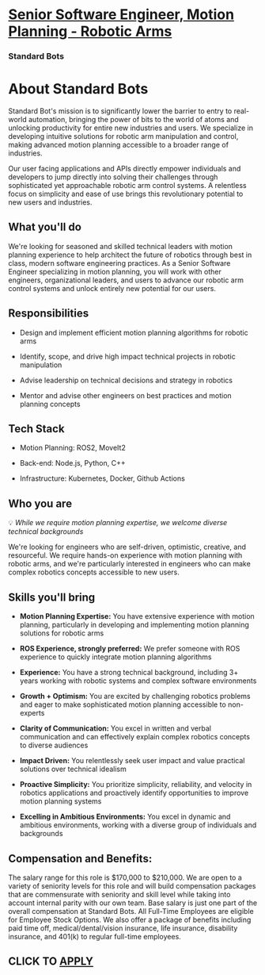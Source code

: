 # [Senior Software Engineer, Motion Planning - Robotic Arms](https://www.remotewlb.com/apply/senior-software-engineer-motion-planning-robotic-arms)  
### Standard Bots  
####  

# About Standard Bots

Standard Bot's mission is to significantly lower the barrier to entry to real-world automation, bringing the power of bits to the world of atoms and unlocking productivity for entire new industries and users. We specialize in developing intuitive solutions for robotic arm manipulation and control, making advanced motion planning accessible to a broader range of industries.

Our user facing applications and APIs directly empower individuals and developers to jump directly into solving their challenges through sophisticated yet approachable robotic arm control systems. A relentless focus on simplicity and ease of use brings this revolutionary potential to new users and industries.

## What you'll do

We're looking for seasoned and skilled technical leaders with motion planning experience to help architect the future of robotics through best in class, modern software engineering practices. As a Senior Software Engineer specializing in motion planning, you will work with other engineers, organizational leaders, and users to advance our robotic arm control systems and unlock entirely new potential for our users.

## Responsibilities

  * Design and implement efficient motion planning algorithms for robotic arms

  * Identify, scope, and drive high impact technical projects in robotic manipulation

  * Advise leadership on technical decisions and strategy in robotics

  * Mentor and advise other engineers on best practices and motion planning concepts

## Tech Stack

  * Motion Planning: ROS2, MoveIt2

  * Back-end: Node.js, Python, C++

  * Infrastructure: Kubernetes, Docker, Github Actions

## Who you are

💡 _While we require motion planning expertise, we welcome diverse technical backgrounds_

We're looking for engineers who are self-driven, optimistic, creative, and resourceful. We require hands-on experience with motion planning with robotic arms, and we're particularly interested in engineers who can make complex robotics concepts accessible to new users.

## Skills you'll bring

  *  **Motion Planning Expertise:** You have extensive experience with motion planning, particularly in developing and implementing motion planning solutions for robotic arms

  *  **ROS Experience, strongly preferred:** We prefer someone with ROS experience to quickly integrate motion planning algorithms

  *  **Experience:** You have a strong technical background, including 3+ years working with robotic systems and complex software environments

  *  **Growth + Optimism:** You are excited by challenging robotics problems and eager to make sophisticated motion planning accessible to non-experts

  *  **Clarity of Communication:** You excel in written and verbal communication and can effectively explain complex robotics concepts to diverse audiences

  *  **Impact Driven:** You relentlessly seek user impact and value practical solutions over technical idealism

  *  **Proactive Simplicity:** You prioritize simplicity, reliability, and velocity in robotics applications and proactively identify opportunities to improve motion planning systems

  *  **Excelling in Ambitious Environments:** You excel in dynamic and ambitious environments, working with a diverse group of individuals and backgrounds

## Compensation and Benefits:

The salary range for this role is $170,000 to $210,000. We are open to a variety of seniority levels for this role and will build compensation packages that are commensurate with seniority and skill level while taking into account internal parity with our own team. Base salary is just one part of the overall compensation at Standard Bots. All Full-Time Employees are eligible for Employee Stock Options. We also offer a package of benefits including paid time off, medical/dental/vision insurance, life insurance, disability insurance, and 401(k) to regular full-time employees.

  
## CLICK TO [APPLY](https://www.remotewlb.com/apply/senior-software-engineer-motion-planning-robotic-arms)

